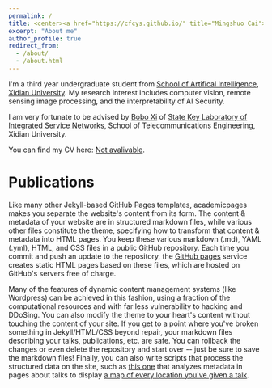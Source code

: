 ```yaml
---
permalink: /
title: <center><a href="https://cfcys.github.io/" title="Mingshuo Cai">Mingshuo Cai (蔡明硕)</a></center>
excerpt: "About me"
author_profile: true
redirect_from: 
  - /about/
  - /about.html
---
```


I'm a third year undergraduate student from [School of Artifical Intelligence](https://sai.xidian.edu.cn/), [Xidian University](https://www.xidian.edu.cn/). My research interest includes computer vision, remote sensing image processing, and the interpretability of AI Security.

I am very fortunate to be advised by [Bobo Xi](https://web.xidian.edu.cn/xibobo/) of [State Key Laboratory of Integrated Service Networks](https://isn.xidian.edu.cn/), School of Telecommunications Engineering, Xidian University.

You can find my CV here: [Not avalivable](../assets/Curriculum_Vitae.pdf).

**Publications**
======
Like many other Jekyll-based GitHub Pages templates, academicpages makes you separate the website's content from its form. The content & metadata of your website are in structured markdown files, while various other files constitute the theme, specifying how to transform that content & metadata into HTML pages. You keep these various markdown (.md), YAML (.yml), HTML, and CSS files in a public GitHub repository. Each time you commit and push an update to the repository, the [GitHub pages](https://pages.github.com/) service creates static HTML pages based on these files, which are hosted on GitHub's servers free of charge.

Many of the features of dynamic content management systems (like Wordpress) can be achieved in this fashion, using a fraction of the computational resources and with far less vulnerability to hacking and DDoSing. You can also modify the theme to your heart's content without touching the content of your site. If you get to a point where you've broken something in Jekyll/HTML/CSS beyond repair, your markdown files describing your talks, publications, etc. are safe. You can rollback the changes or even delete the repository and start over -- just be sure to save the markdown files! Finally, you can also write scripts that process the structured data on the site, such as [this one](https://github.com/academicpages/academicpages.github.io/blob/master/talkmap.ipynb) that analyzes metadata in pages about talks to display [a map of every location you've given a talk](https://academicpages.github.io/talkmap.html).



